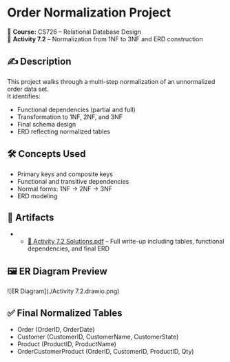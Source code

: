 # Order Normalization Project

📘 **Course:** CS726 – Relational Database Design  
📁 **Activity 7.2** – Normalization from 1NF to 3NF and ERD construction

## ✍️ Description

This project walks through a multi-step normalization of an unnormalized order data set.  
It identifies:
- Functional dependencies (partial and full)
- Transformation to 1NF, 2NF, and 3NF
- Final schema design
- ERD reflecting normalized tables

## 🛠️ Concepts Used
- Primary keys and composite keys
- Functional and transitive dependencies
- Normal forms: 1NF → 2NF → 3NF
- ERD modeling

## 📎 Artifacts
- - [📄 Activity 7.2 Solutions.pdf](./Activity%207.2%20Solutionspdf.pdf) – Full write-up including tables, functional dependencies, and final ERD
## 🖼️ ER Diagram Preview

![ER Diagram](./Activity 7.2.drawio.png)

## ✅ Final Normalized Tables

- Order (OrderID, OrderDate)  
- Customer (CustomerID, CustomerName, CustomerState)  
- Product (ProductID, ProductName)  
- OrderCustomerProduct (OrderID, CustomerID, ProductID, Qty)
